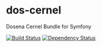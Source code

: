 # dos-cernel
Dosena Cernel Bundle for Symfony

[![Build Status](https://travis-ci.org/liverbool/dos-cernel-bundle.svg)](https://travis-ci.org/liverbool/dos-cernel-bundle)
[![Dependency Status](https://www.versioneye.com/user/projects/55978a03616634002100001f/badge.svg?style=flat)](https://www.versioneye.com/user/projects/55978a03616634002100001f)
